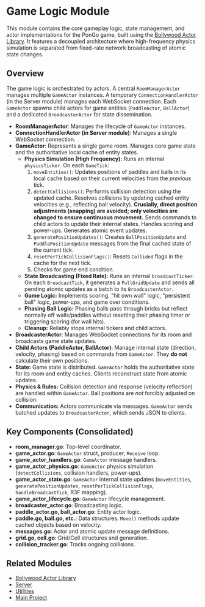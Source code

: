 
# Game Logic Module

This module contains the core gameplay logic, state management, and actor implementations for the PonGo game, built using the [Bollywood Actor Library](https://github.com/lguibr/bollywood). It features a decoupled architecture where high-frequency physics simulation is separated from fixed-rate network broadcasting of atomic state changes.

## Overview

The game logic is orchestrated by actors. A central `RoomManagerActor` manages multiple `GameActor` instances. A temporary `ConnectionHandlerActor` (in the Server module) manages each WebSocket connection. Each `GameActor` spawns child actors for game entities (`PaddleActor`, `BallActor`) and a dedicated `BroadcasterActor` for state dissemination.

-   **RoomManagerActor**: Manages the lifecycle of `GameActor` instances.
-   **ConnectionHandlerActor (in Server module)**: Manages a single WebSocket connection.
-   **GameActor**: Represents a single game room. Manages core game state and the authoritative local cache of entity states.
    -   **Physics Simulation (High Frequency):** Runs an internal `physicsTicker`. On each `GameTick`:
        1.  `moveEntities()`: Updates positions of paddles and balls in its local cache based on their current velocities from the *previous* tick.
        2.  `detectCollisions()`: Performs collision detection using the updated cache. Resolves collisions by updating cached entity velocities (e.g., reflecting ball velocity). **Crucially, direct position adjustments (snapping) are avoided; only velocities are changed to ensure continuous movement.** Sends commands to child actors to update their internal states. Handles scoring and power-ups. Generates atomic event updates.
        3.  `generatePositionUpdates()`: Creates `BallPositionUpdate` and `PaddlePositionUpdate` messages from the final cached state of the current tick.
        4.  `resetPerTickCollisionFlags()`: Resets `Collided` flags in the cache for the next tick.
        5.  Checks for game end condition.
    -   **State Broadcasting (Fixed Rate):** Runs an internal `broadcastTicker`. On each `BroadcastTick`, it generates a `FullGridUpdate` and sends all pending atomic updates as a batch to its `BroadcasterActor`.
    -   **Game Logic:** Implements scoring, "hit own wall" logic, "persistent ball" logic, power-ups, and game over conditions.
    -   **Phasing Ball Logic:** Phasing balls pass through bricks but reflect normally off walls/paddles without resetting their phasing timer or triggering scoring (for wall hits).
    -   **Cleanup:** Reliably stops internal tickers and child actors.
-   **BroadcasterActor**: Manages WebSocket connections for its room and broadcasts game state updates.
-   **Child Actors (PaddleActor, BallActor)**: Manage internal state (direction, velocity, phasing) based on commands from `GameActor`. They **do not** calculate their own positions.
-   **State:** Game state is distributed. `GameActor` holds the authoritative state for its room and entity caches. Clients reconstruct state from atomic updates.
-   **Physics & Rules:** Collision detection and response (velocity reflection) are handled within `GameActor`. Ball positions are *not* forcibly adjusted on collision.
-   **Communication:** Actors communicate via messages. `GameActor` sends batched updates to `BroadcasterActor`, which sends JSON to clients.

## Key Components (Consolidated)

*   **room_manager.go**: Top-level coordinator.
*   **game_actor.go**: `GameActor` struct, producer, `Receive` loop.
*   **game_actor_handlers.go**: `GameActor` message handlers.
*   **game_actor_physics.go**: `GameActor` physics simulation (`detectCollisions`, collision handlers, power-ups).
*   **game_actor_state.go**: `GameActor` internal state updates (`moveEntities`, `generatePositionUpdates`, `resetPerTickCollisionFlags`, `handleBroadcastTick`, R3F mapping).
*   **game_actor_lifecycle.go**: `GameActor` lifecycle management.
*   **broadcaster_actor.go**: Broadcasting logic.
*   **paddle_actor.go, ball_actor.go**: Entity actor logic.
*   **paddle.go, ball.go, etc.**: Data structures. `Move()` methods update cached objects based on velocity.
*   **messages.go**: Actor and atomic update message definitions.
*   **grid.go, cell.go**: Grid/Cell structures and generation.
*   **collision_tracker.go**: Tracks ongoing collisions.

## Related Modules

*   [Bollywood Actor Library](https://github.com/lguibr/bollywood)
*   [Server](../server/README.md)
*   [Utilities](../utils/README.md)
*   [Main Project](../README.md)
